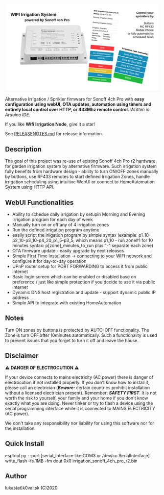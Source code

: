 ![Sonoff 4ch Pro r2 Irrigation / Sprinkler node](/images/poster_irrigation_node.png)

Alternative Irrigation / Sprikler firmware for Sonoff 4ch Pro with **easy configuration using webUI, OTA updates, automation using timers and entirely local control over HTTP, or 433Mhz remote control**.
_Written in Arduino IDE._

If you like **Wifi Irrigation Node**, give it a star!

See [RELEASENOTES.md](RELEASENOTES.md) for release information.

## Description
The goal of this project was re-use of existing Sonoff 4ch Pro r2 hardware for garden irrigation system by alternative firmware. Such irrigation system fully benefits from hardware design - ability to turn ON/OFF zones manually by buttons, use RF433 remotes to start defined Irrigation Zones, handle irrigation scheduling using intuitive WebUI or connect to HomeAutomation System using HTTP API.

## WebUI Functionalities
* Ability to schedue daily irrigation by setupin Morning and Evening Irrigation program for each day of week 
* Manually turn on or off any of 4 irrigation zones
* Run the defined irrigation program anytime
* easily script the iriigation program by simple syntax (example: p1_10-p2_10-p3_10-p4_20_p1_5-p3_5, which means p1_10 - run zone#1 for 10 minutes syntax: p[zone]_minutes_to_run plus "-" separate each zone) 
* OTA firmware update - easily upgrade by next releases
* Simple First Time Installation -> connecting to your WIFI network and configure it for day-to-day operation
* UPnP router setup for PORT FORWARDING to access it from public internet
* Basic login screen which can be enabled or disabled base on preference / just like simple protection if you decide to use it via public internet
* Dynamic DNS host registration and update - support dynamic public IP address
* Simple API to integrate with existing HomeAutomation


## Notes
Turn ON zones by buttons is protected by AUTO-OFF functionality. The Zone is turn OFF after 10minutes automatically. Such a functionality is used to prevent issues that you forget to turn it off and leave the hause. 


## Disclaimer

:warning: **DANGER OF ELECTROCUTION** :warning:

If your device connects to mains electricity (AC power) there is danger of electrocution if not installed properly. If you don't know how to install it, please call an electrician (***Beware:*** certain countries prohibit installation without a licensed electrician present). Remember: _**SAFETY FIRST**_. It is not worth the risk to yourself, your family and your home if you don't know exactly what you are doing. Never tinker or try to flash a device using the serial programming interface while it is connected to MAINS ELECTRICITY (AC power).

We don't take any responsibility nor liability for using this software nor for the installation.

## Quick Install
esptool.py --port [serial_interface like COM3 or /dev/cu.SerialInterface] write_flash -fs 1MB -fm dout 0x0 irrigation_sonoff_4ch_pro_r2.bin

## Author
lukas(at)k0val.sk (C)2020





